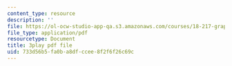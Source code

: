 ```yaml
---
content_type: resource
description: ''
file: https://ol-ocw-studio-app-qa.s3.amazonaws.com/courses/18-217-graph-theory-and-additive-combinatorics-fall-2019/733d56b5fa0ba8dfccee8f2f6f26c69c_TgPcNnUrE24.pdf
file_type: application/pdf
resourcetype: Document
title: 3play pdf file
uid: 733d56b5-fa0b-a8df-ccee-8f2f6f26c69c
---
```

